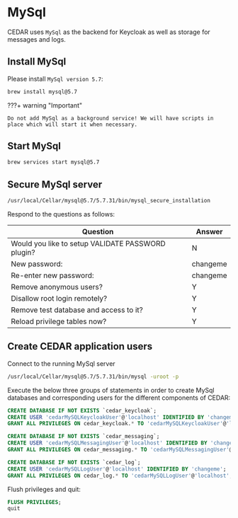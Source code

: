 # MySql
CEDAR uses `MySql` as the backend for Keycloak as well as storage for messages and logs.

## Install MySql

Please install `MySql version 5.7`:

```sh
brew install mysql@5.7
```
    
???+ warning "Important"

    Do not add MySql as a background service! We will have scripts in place which will start it when necessary.

## Start MySql
```sh
brew services start mysql@5.7
```

## Secure MySql server
```sh
/usr/local/Cellar/mysql@5.7/5.7.31/bin/mysql_secure_installation
```

Respond to the questions as follows:

| Question                 | Answer |
| -----------                  | ----------- |
|Would you like to setup VALIDATE PASSWORD plugin?  | N|
|New password:            | changeme|
|Re-enter new password:   | changeme|
|Remove anonymous users?  | Y|
|Disallow root login remotely?  | Y|
|Remove test database and access to it?  | Y|
|Reload privilege tables now?            | Y|

## Create CEDAR application users
Connect to the running MySql server

```sh
/usr/local/Cellar/mysql@5.7/5.7.31/bin/mysql -uroot -p
```

Execute the below three groups of statements in order to create MySql databases and corresponding users for the different components of CEDAR: 
```sql
CREATE DATABASE IF NOT EXISTS `cedar_keycloak`;
CREATE USER 'cedarMySQLKeycloakUser'@'localhost' IDENTIFIED BY 'changeme';
GRANT ALL PRIVILEGES ON cedar_keycloak.* TO 'cedarMySQLKeycloakUser'@'localhost';
```

```sql
CREATE DATABASE IF NOT EXISTS `cedar_messaging`;
CREATE USER 'cedarMySQLMessagingUser'@'localhost' IDENTIFIED BY 'changeme';
GRANT ALL PRIVILEGES ON cedar_messaging.* TO 'cedarMySQLMessagingUser'@'localhost';
```

```sql
CREATE DATABASE IF NOT EXISTS `cedar_log`;
CREATE USER 'cedarMySQLLogUser'@'localhost' IDENTIFIED BY 'changeme';
GRANT ALL PRIVILEGES ON cedar_log.* TO 'cedarMySQLLogUser'@'localhost';
```
Flush privileges and quit:

```sql
FLUSH PRIVILEGES;
quit
```
